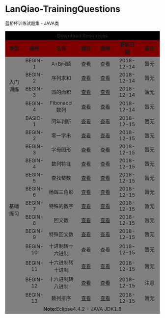 # LanQiao-TrainingQuestions
蓝桥杯训练试题集 - JAVA类

<table style="text-align:center;" width=70% border="0" align="center">
  <tr style="background-color:black">
   <td colspan="7" height="30px"><b>Download Resources</b> </td>
  </tr>
  <tr style="background-color:maroon">
   <td width=12%><b>类型</b></td>
   <td width=12%><b>编号</b></td>
   <td width=20%><b>名称<b></td>
   <td width=13%><b>题目</b></td>
   <td width=13%><b>题解</b></td>
   <td width=16%><b>更新日期</b></td>
   <td width=14%><b>备注</b></td>
  </tr>
 <tr style="background-color:gray">
   <td rowspan="4">入门训练</td>
   <td>BEGIN-1</td>
   <td>A+B问题</td>
   <td><a href="http://lx.lanqiao.cn/problem.page?gpid=T1" target="_blank">查看</a></td>
   <td><a href="https://github.com/HTRTan/LanQiao-TrainingQuestions/blob/master/src/%E5%85%A5%E9%97%A8%E8%AE%AD%E7%BB%83/A%E5%8A%A0B%E9%97%AE%E9%A2%98/Main.java" target="_blank">查看</a></td>
   <td>2018-12-14</td>
   <td>暂无</td>
 </tr>
 <tr style="background-color:gray">
   <td>BEGIN-2</td>
   <td>序列求和</td>
   <td><a href="http://lx.lanqiao.cn/problem.page?gpid=T2" target="_blank">查看</a></td>
   <td><a href="https://github.com/HTRTan/LanQiao-TrainingQuestions/blob/master/src/%E5%85%A5%E9%97%A8%E8%AE%AD%E7%BB%83/%E5%BA%8F%E5%88%97%E6%B1%82%E5%92%8C/Main.java" target="_blank">查看</a></td>
   <td>2018-12-14</td>
   <td>暂无</td>
 </tr>
  <tr style="background-color:gray">
   <td>BEGIN-3</td>
   <td>圆的面积</td>
   <td><a href="http://lx.lanqiao.cn/problem.page?gpid=T3" target="_blank">查看</a></td>
   <td><a href="https://github.com/HTRTan/LanQiao-TrainingQuestions/blob/master/src/%E5%85%A5%E9%97%A8%E8%AE%AD%E7%BB%83/%E5%9C%86%E7%9A%84%E9%9D%A2%E7%A7%AF/Main.java" target="_blank">查看</a></td>
   <td>2018-12-14</td>
   <td>暂无</td>
 </tr>
  <tr style="background-color:gray">
   <td>BEGIN-4</td>
   <td>Fibonacci数列</td>
   <td><a href="http://lx.lanqiao.cn/problem.page?gpid=T4" target="_blank">查看</a></td>
   <td><a href="https://github.com/HTRTan/LanQiao-TrainingQuestions/blob/master/src/%E5%85%A5%E9%97%A8%E8%AE%AD%E7%BB%83/Fibonacci%E6%95%B0%E5%88%97/Main.java" target="_blank">查看</a></td>
   <td>2018-12-14</td>
   <td>暂无</td>
 </tr>
  <tr style="background-color:gray">
   <td rowspan="13">基础练习</td>
   <td>BASIC-1</td>
   <td>闰年判断</td>
   <td><a href="http://lx.lanqiao.cn/problem.page?gpid=T5" target="_blank">查看</a></td>
   <td><a href="https://github.com/HTRTan/LanQiao-TrainingQuestions/blob/master/src/%E5%9F%BA%E7%A1%80%E7%BB%83%E4%B9%A0/%E9%97%B0%E5%B9%B4%E5%88%A4%E6%96%AD/Main.java" target="_blank">查看</a></td>
   <td>2018-12-15</td>
   <td>暂无</td>
 </tr>
 <tr style="background-color:gray">
   <td>BEGIN-2</td>
   <td>零一字串</td>
   <td><a href="http://lx.lanqiao.cn/problem.page?gpid=T6" target="_blank">查看</a></td>
   <td><a href="https://github.com/HTRTan/LanQiao-TrainingQuestions/blob/master/src/%E5%9F%BA%E7%A1%80%E7%BB%83%E4%B9%A0/%E9%9B%B6%E4%B8%80%E5%AD%97%E4%B8%B2/Main.java" target="_blank">查看</a></td>
   <td>2018-12-15</td>
   <td>暂无</td>
 </tr>
  <tr style="background-color:gray">
   <td>BEGIN-3</td>
   <td>字母图形</td>
   <td><a href="http://lx.lanqiao.cn/problem.page?gpid=T7" target="_blank">查看</a></td>
   <td><a href="https://github.com/HTRTan/LanQiao-TrainingQuestions/blob/master/src/%E5%9F%BA%E7%A1%80%E7%BB%83%E4%B9%A0/%E5%AD%97%E6%AF%8D%E5%9B%BE%E5%BD%A2/Main.java" target="_blank">查看</a></td>
   <td>2018-12-15</td>
   <td>暂无</td>
 </tr>
 <tr style="background-color:gray">
   <td>BEGIN-4</td>
   <td>数列特征</td>
   <td><a href="http://lx.lanqiao.cn/problem.page?gpid=T8" target="_blank">查看</a></td>
   <td><a href="https://github.com/HTRTan/LanQiao-TrainingQuestions/blob/master/src/%E5%9F%BA%E7%A1%80%E7%BB%83%E4%B9%A0/%E6%95%B0%E5%88%97%E7%89%B9%E5%BE%81/Main.java" target="_blank">查看</a></td>
   <td>2018-12-15</td>
   <td>暂无</td>
 </tr>
  <tr style="background-color:gray">
   <td>BEGIN-5</td>
   <td>查找整数</td>
   <td><a href="http://lx.lanqiao.cn/problem.page?gpid=T9" target="_blank">查看</a></td>
   <td><a href="https://github.com/HTRTan/LanQiao-TrainingQuestions/blob/master/src/%E5%9F%BA%E7%A1%80%E7%BB%83%E4%B9%A0/%E6%9F%A5%E6%89%BE%E6%95%B4%E6%95%B0/Main.java" target="_blank">查看</a></td>
   <td>2018-12-15</td>
   <td>暂无</td>
 </tr>
  <tr style="background-color:gray">
   <td>BEGIN-6</td>
   <td>杨辉三角形</td>
   <td><a href="http://lx.lanqiao.cn/problem.page?gpid=T10" target="_blank">查看</a></td>
   <td><a href="https://github.com/HTRTan/LanQiao-TrainingQuestions/blob/master/src/%E5%9F%BA%E7%A1%80%E7%BB%83%E4%B9%A0/%E6%9D%A8%E8%BE%89%E4%B8%89%E8%A7%92%E5%BD%A2/Main.java" target="_blank">查看</a></td>
   <td>2018-12-15</td>
   <td>暂无</td>
 </tr>
 <tr style="background-color:gray">
   <td>BEGIN-7</td>
   <td>特殊的数字</td>
   <td><a href="http://lx.lanqiao.cn/problem.page?gpid=T46" target="_blank">查看</a></td>
   <td><a href="https://github.com/HTRTan/LanQiao-TrainingQuestions/blob/master/src/%E5%9F%BA%E7%A1%80%E7%BB%83%E4%B9%A0/%E7%89%B9%E6%AE%8A%E7%9A%84%E6%95%B0%E5%AD%97/Main.java" target="_blank">查看</a></td>
   <td>2018-12-15</td>
   <td>暂无</td>
 </tr>
 <tr style="background-color:gray">
   <td>BEGIN-8</td>
   <td>回文数</td>
   <td><a href="http://lx.lanqiao.cn/problem.page?gpid=T47" target="_blank">查看</a></td>
   <td><a href="https://github.com/HTRTan/LanQiao-TrainingQuestions/blob/master/src/%E5%9F%BA%E7%A1%80%E7%BB%83%E4%B9%A0/%E5%9B%9E%E6%96%87%E6%95%B0/Main.java" target="_blank">查看</a></td>
   <td>2018-12-15</td>
   <td>暂无</td>
 </tr>
 <tr style="background-color:gray">
   <td>BEGIN-9</td>
   <td>特殊回文数</td>
   <td><a href="http://lx.lanqiao.cn/problem.page?gpid=T48" target="_blank">查看</a></td>
   <td><a href="https://github.com/HTRTan/LanQiao-TrainingQuestions/blob/master/src/%E5%9F%BA%E7%A1%80%E7%BB%83%E4%B9%A0/%E7%89%B9%E6%AE%8A%E5%9B%9E%E6%96%87%E6%95%B0/Main.java" target="_blank">查看</a></td>
   <td>2018-12-15</td>
   <td>暂无</td>
 </tr>
 <tr style="background-color:gray">
   <td>BEGIN-10</td>
   <td>十进制转十六进制</td>
   <td><a href="http://lx.lanqiao.cn/problem.page?gpid=T49" target="_blank">查看</a></td>
   <td><a href="https://github.com/HTRTan/LanQiao-TrainingQuestions/blob/master/src/%E5%9F%BA%E7%A1%80%E7%BB%83%E4%B9%A0/%E5%8D%81%E8%BF%9B%E5%88%B6%E8%BD%AC%E5%8D%81%E5%85%AD%E8%BF%9B%E5%88%B6/Main.java" target="_blank">查看</a></td>
   <td>2018-12-15</td>
   <td>暂无</td>
 </tr>
 <tr style="background-color:gray">
   <td>BEGIN-11</td>
   <td>十六进制转十进制</td>
   <td><a href="http://lx.lanqiao.cn/problem.page?gpid=T50" target="_blank">查看</a></td>
   <td><a href="https://github.com/HTRTan/LanQiao-TrainingQuestions/blob/master/src/%E5%9F%BA%E7%A1%80%E7%BB%83%E4%B9%A0/%E5%8D%81%E5%85%AD%E8%BF%9B%E5%88%B6%E8%BD%AC%E5%8D%81%E8%BF%9B%E5%88%B6/Main.java" target="_blank">查看</a></td>
   <td>2018-12-15</td>
   <td>暂无</td>
 </tr>
 <tr style="background-color:gray">
   <td>BEGIN-12</td>
   <td>十六进制转八进制</td>
   <td><a href="http://lx.lanqiao.cn/problem.page?gpid=T51" target="_blank">查看</a></td>
   <td><a href="https://github.com/HTRTan/LanQiao-TrainingQuestions/blob/master/src/%E5%9F%BA%E7%A1%80%E7%BB%83%E4%B9%A0/%E5%8D%81%E5%85%AD%E8%BF%9B%E5%88%B6%E8%BD%AC%E5%85%AB%E8%BF%9B%E5%88%B6/Main.java" target="_blank">查看</a></td>
   <td>2018-12-15</td>
   <td>注意</td>
 </tr>
 <tr style="background-color:gray">
   <td>BEGIN-13</td>
   <td>数列排序</td>
   <td><a href="http://lx.lanqiao.cn/problem.page?gpid=T52" target="_blank">查看</a></td>
   <td><a href="https://github.com/HTRTan/LanQiao-TrainingQuestions/blob/master/src/%E5%9F%BA%E7%A1%80%E7%BB%83%E4%B9%A0/%E6%95%B0%E5%88%97%E6%8E%92%E5%BA%8F/Main.java" target="_blank">查看</a></td>
   <td>2018-12-15</td>
   <td>暂无</td>
 </tr>
<tr>
   <td colspan=7 style="border-style:none;background-color:gray"><b>Note:</b>Eclipse4.4.2 - JAVA JDK1.8 </td>
 </tr>

</table>
